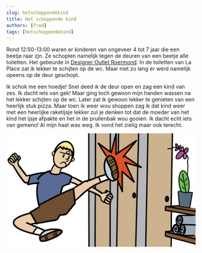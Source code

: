 ```yaml
---
slug: hetschoppendekind
title: Het schoppende kind
authors: [fred]
tags: [hetschoppendekind]
---
```


Rond 12:50-13:00 waren er kinderen van ongeveer 4 tot 7 jaar die een beetje raar zjn. Ze schopten namelijk tegen de deuren van een beetje alle toiletten. Het gebeurde in [Designer Outlet Roermond](https://www.mcarthurglen.com/nl/outlets/nl/designer-outlet-roermond/). In de toiletten van La Place zat ik lekker te schijten op de wc. Maar niet zo lang er werd namelijk opeens op de deur geschopt.

Ik schok me een hoedje! Snel deed ik de deur open en zag een kind van zes. Ik dacht iets van gek! Maar ging toch gewoon mijn handen wassen na het lekker schijten op de wc. Later zat ik gewoon lekker te genieten van een heerlijk stuk pizza. Maar toen ik weer wou shoppen zag ik dat kind weer met een heerlijke raketijsje lekker zul je denken tot dat de moeder van het kind het ijsje afpakte en het in de prullenbak wou gooien. Ik dacht echt iets van gemeno! Al mijn haat was weg. Ik vond het zielig maar ook terecht.

![Het Schappende Kind - Copyright 2023 Scribo Potato](./het-schoppende-kind.jpg)
